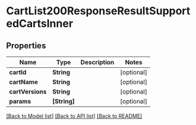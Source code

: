 # CartList200ResponseResultSupportedCartsInner

## Properties
Name | Type | Description | Notes
------------ | ------------- | ------------- | -------------
**cartId** | **String** |  | [optional] 
**cartName** | **String** |  | [optional] 
**cartVersions** | **String** |  | [optional] 
**params** | **[String]** |  | [optional] 

[[Back to Model list]](../README.md#documentation-for-models) [[Back to API list]](../README.md#documentation-for-api-endpoints) [[Back to README]](../README.md)


